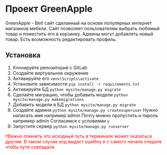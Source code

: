 # Проект GreenApple

GreenApple - Веб сайт сделанный на основе популярных интернет магазинов мебели.
Сайт позволяет пользователям выбрать любимый товар и поместить его в корзинку.
Админы могут добавлять новый товар. Есть возможность редактировать профиль. 


## Установка
1. Клонируйте репозиторий с GitLab
2. Создайте виртуальное окружение
3. Активируйте его `venv\Scripts\activate `
3. Установите зависимости `pip install -r requirements.txt`
4. Активируйте БД `python mysite/manage.py migrate`
5. Сделайте миграцию, чтобы добавить модели `python mysite/manage.py makemigrations`
6. Добавить модели в БД `python mysite/manage.py migrate`
7. Создайте админа `python mysite/manage.py createsuperuser`
Нужно написать имя например admin
Почту можно пропустить и пароль например admin
Согласимся с условиями `y`
8. Запустите сервер `python mysite/manage.py runserver`

<span style="color:red">
!!Важно помнить что исходный путь в терминале может оказаться другим. 
В таком случае код выдаст ошибку и с самого начала следите чтобы пути совпадали
</span>